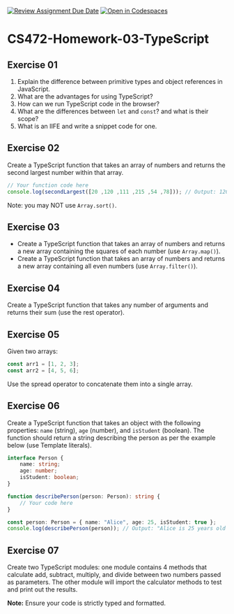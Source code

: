 [![Review Assignment Due Date](https://classroom.github.com/assets/deadline-readme-button-22041afd0340ce965d47ae6ef1cefeee28c7c493a6346c4f15d667ab976d596c.svg)](https://classroom.github.com/a/BXdCRnUA)
[![Open in Codespaces](https://classroom.github.com/assets/launch-codespace-2972f46106e565e64193e422d61a12cf1da4916b45550586e14ef0a7c637dd04.svg)](https://classroom.github.com/open-in-codespaces?assignment_repo_id=17744646)
# CS472-Homework-03-TypeScript
## Exercise 01
1. Explain the difference between primitive types and object references in JavaScript.
2. What are the advantages for using TypeScript?
3. How can we run TypeScript code in the browser?
4. What are the differences between `let` and `const`? and what is their scope?
5. What is an IIFE and write a snippet code for one.

## Exercise 02
Create a TypeScript function that takes an array of numbers and returns the second largest number within that array.
```typescript
// Your function code here
console.log(secondLargest([20 ,120 ,111 ,215 ,54 ,78])); // Output: 120
```
Note: you may NOT use `Array.sort()`.
  
## Exercise 03
* Create a TypeScript function that takes an array of numbers and returns a new array containing the squares of each number (use `Array.map()`).
* Create a TypeScript function that takes an array of numbers and returns a new array containing all even numbers (use `Array.filter()`).

## Exercise 04
Create a TypeScript function that takes any number of arguments and returns their sum (use the rest operator).

## Exercise 05
Given two arrays:
```typescript
const arr1 = [1, 2, 3];
const arr2 = [4, 5, 6];
```
Use the spread operator to concatenate them into a single array.

## Exercise 06
Create a TypeScript function that takes an object with the following properties: `name` (string), `age` (number), and `isStudent` (boolean). The function should return a string describing the person as per the example below (use Template literals).
```typescript
interface Person {
    name: string;
    age: number;
    isStudent: boolean;
}

function describePerson(person: Person): string {
    // Your code here
}

const person: Person = { name: "Alice", age: 25, isStudent: true };
console.log(describePerson(person)); // Output: "Alice is 25 years old and is a student."
```
## Exercise 07
Create two TypeScript modules: one module contains 4 methods that calculate add, subtract, multiply, and divide between two numbers passed as parameters. The other module will import the calculator methods to test and print out the results. 
  
**Note:** Ensure your code is strictly typed and formatted.
